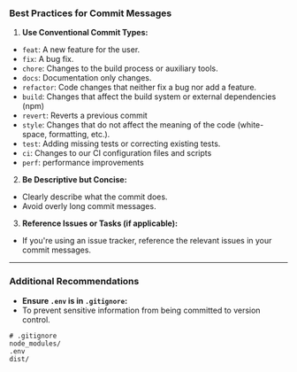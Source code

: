 ### **Best Practices for Commit Messages**

1. **Use Conventional Commit Types:**
- `feat`: A new feature for the user.
- `fix`: A bug fix.
- `chore`: Changes to the build process or auxiliary tools.
- `docs`: Documentation only changes.
- `refactor`: Code changes that neither fix a bug nor add a feature.
- `build`: Changes that affect the build system or external dependencies (npm)
- `revert`: Reverts a previous commit
- `style`: Changes that do not affect the meaning of the code (white-space, formatting, etc.).
- `test`: Adding missing tests or correcting existing tests.
- `ci`: Changes to our CI configuration files and scripts
- `perf`: performance improvements

2. **Be Descriptive but Concise:**
- Clearly describe what the commit does.
- Avoid overly long commit messages.

3. **Reference Issues or Tasks (if applicable):**
- If you're using an issue tracker, reference the relevant issues in your commit messages.

---

### **Additional Recommendations**

- **Ensure `.env` is in `.gitignore`:**
- To prevent sensitive information from being committed to version control.
```gitignore
# .gitignore
node_modules/
.env
dist/